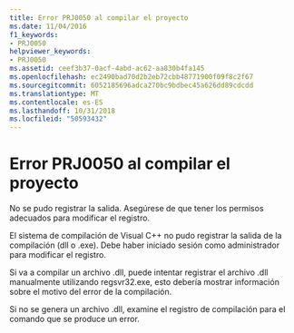 ```yaml
---
title: Error PRJ0050 al compilar el proyecto
ms.date: 11/04/2016
f1_keywords:
- PRJ0050
helpviewer_keywords:
- PRJ0050
ms.assetid: ceef3b37-0acf-4abd-ac62-aa830b4fa145
ms.openlocfilehash: ec2490bad70d2b2eb72cbb48771900f09f8c2f67
ms.sourcegitcommit: 6052185696adca270bc9bdbec45a626dd89cdcdd
ms.translationtype: MT
ms.contentlocale: es-ES
ms.lasthandoff: 10/31/2018
ms.locfileid: "50593432"
---
```

# <a name="project-build-error-prj0050"></a>Error PRJ0050 al compilar el proyecto

No se pudo registrar la salida. Asegúrese de que tener los permisos adecuados para modificar el registro.

El sistema de compilación de Visual C++ no pudo registrar la salida de la compilación (dll o .exe). Debe haber iniciado sesión como administrador para modificar el registro.

Si va a compilar un archivo .dll, puede intentar registrar el archivo .dll manualmente utilizando regsvr32.exe, esto debería mostrar información sobre el motivo del error de la compilación.

Si no se genera un archivo .dll, examine el registro de compilación para el comando que se produce un error.